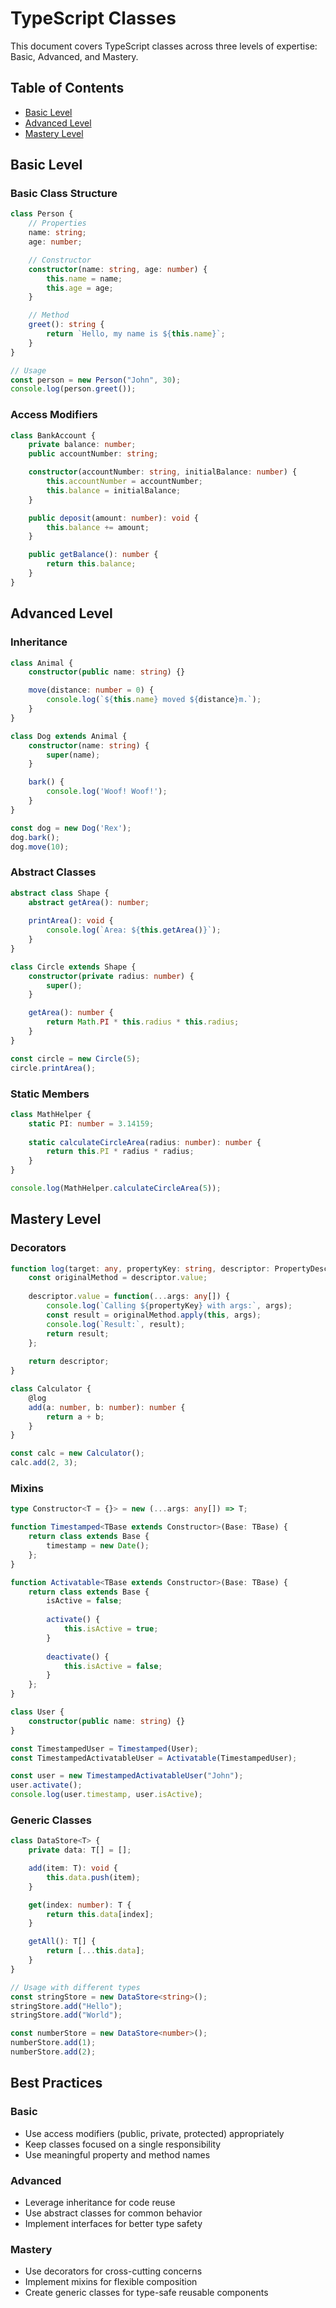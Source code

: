 # TypeScript Classes

This document covers TypeScript classes across three levels of expertise: Basic, Advanced, and Mastery.

## Table of Contents
- [Basic Level](#basic-level)
- [Advanced Level](#advanced-level)
- [Mastery Level](#mastery-level)

## Basic Level

### Basic Class Structure
```typescript
class Person {
    // Properties
    name: string;
    age: number;

    // Constructor
    constructor(name: string, age: number) {
        this.name = name;
        this.age = age;
    }

    // Method
    greet(): string {
        return `Hello, my name is ${this.name}`;
    }
}

// Usage
const person = new Person("John", 30);
console.log(person.greet());
```

### Access Modifiers
```typescript
class BankAccount {
    private balance: number;
    public accountNumber: string;

    constructor(accountNumber: string, initialBalance: number) {
        this.accountNumber = accountNumber;
        this.balance = initialBalance;
    }

    public deposit(amount: number): void {
        this.balance += amount;
    }

    public getBalance(): number {
        return this.balance;
    }
}
```

## Advanced Level

### Inheritance
```typescript
class Animal {
    constructor(public name: string) {}

    move(distance: number = 0) {
        console.log(`${this.name} moved ${distance}m.`);
    }
}

class Dog extends Animal {
    constructor(name: string) {
        super(name);
    }

    bark() {
        console.log('Woof! Woof!');
    }
}

const dog = new Dog('Rex');
dog.bark();
dog.move(10);
```

### Abstract Classes
```typescript
abstract class Shape {
    abstract getArea(): number;
    
    printArea(): void {
        console.log(`Area: ${this.getArea()}`);
    }
}

class Circle extends Shape {
    constructor(private radius: number) {
        super();
    }

    getArea(): number {
        return Math.PI * this.radius * this.radius;
    }
}

const circle = new Circle(5);
circle.printArea();
```

### Static Members
```typescript
class MathHelper {
    static PI: number = 3.14159;
    
    static calculateCircleArea(radius: number): number {
        return this.PI * radius * radius;
    }
}

console.log(MathHelper.calculateCircleArea(5));
```

## Mastery Level

### Decorators
```typescript
function log(target: any, propertyKey: string, descriptor: PropertyDescriptor) {
    const originalMethod = descriptor.value;
    
    descriptor.value = function(...args: any[]) {
        console.log(`Calling ${propertyKey} with args:`, args);
        const result = originalMethod.apply(this, args);
        console.log(`Result:`, result);
        return result;
    };
    
    return descriptor;
}

class Calculator {
    @log
    add(a: number, b: number): number {
        return a + b;
    }
}

const calc = new Calculator();
calc.add(2, 3);
```

### Mixins
```typescript
type Constructor<T = {}> = new (...args: any[]) => T;

function Timestamped<TBase extends Constructor>(Base: TBase) {
    return class extends Base {
        timestamp = new Date();
    };
}

function Activatable<TBase extends Constructor>(Base: TBase) {
    return class extends Base {
        isActive = false;
        
        activate() {
            this.isActive = true;
        }
        
        deactivate() {
            this.isActive = false;
        }
    };
}

class User {
    constructor(public name: string) {}
}

const TimestampedUser = Timestamped(User);
const TimestampedActivatableUser = Activatable(TimestampedUser);

const user = new TimestampedActivatableUser("John");
user.activate();
console.log(user.timestamp, user.isActive);
```

### Generic Classes
```typescript
class DataStore<T> {
    private data: T[] = [];

    add(item: T): void {
        this.data.push(item);
    }

    get(index: number): T {
        return this.data[index];
    }

    getAll(): T[] {
        return [...this.data];
    }
}

// Usage with different types
const stringStore = new DataStore<string>();
stringStore.add("Hello");
stringStore.add("World");

const numberStore = new DataStore<number>();
numberStore.add(1);
numberStore.add(2);
```

## Best Practices

### Basic
- Use access modifiers (public, private, protected) appropriately
- Keep classes focused on a single responsibility
- Use meaningful property and method names

### Advanced
- Leverage inheritance for code reuse
- Use abstract classes for common behavior
- Implement interfaces for better type safety

### Mastery
- Use decorators for cross-cutting concerns
- Implement mixins for flexible composition
- Create generic classes for type-safe reusable components 